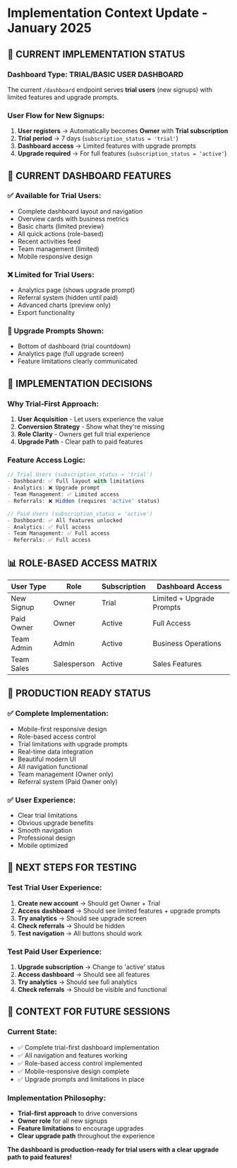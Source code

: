 # Implementation Context Update - January 2025

## 🎯 CURRENT IMPLEMENTATION STATUS

### **Dashboard Type: TRIAL/BASIC USER DASHBOARD**
The current `/dashboard` endpoint serves **trial users** (new signups) with limited features and upgrade prompts.

### **User Flow for New Signups:**
1. **User registers** → Automatically becomes **Owner** with **Trial subscription**
2. **Trial period** → 7 days (`subscription_status = 'trial'`)
3. **Dashboard access** → Limited features with upgrade prompts
4. **Upgrade required** → For full features (`subscription_status = 'active'`)

## 📱 CURRENT DASHBOARD FEATURES

### **✅ Available for Trial Users:**
- Complete dashboard layout and navigation
- Overview cards with business metrics
- Basic charts (limited preview)
- All quick actions (role-based)
- Recent activities feed
- Team management (limited)
- Mobile responsive design

### **❌ Limited for Trial Users:**
- Analytics page (shows upgrade prompt)
- Referral system (hidden until paid)
- Advanced charts (preview only)
- Export functionality

### **🔄 Upgrade Prompts Shown:**
- Bottom of dashboard (trial countdown)
- Analytics page (full upgrade screen)
- Feature limitations clearly communicated

## 🎯 IMPLEMENTATION DECISIONS

### **Why Trial-First Approach:**
1. **User Acquisition** - Let users experience the value
2. **Conversion Strategy** - Show what they're missing
3. **Role Clarity** - Owners get full trial experience
4. **Upgrade Path** - Clear path to paid features

### **Feature Access Logic:**
```javascript
// Trial Users (subscription_status = 'trial')
- Dashboard: ✅ Full layout with limitations
- Analytics: ❌ Upgrade prompt
- Team Management: ✅ Limited access
- Referrals: ❌ Hidden (requires 'active' status)

// Paid Users (subscription_status = 'active')  
- Dashboard: ✅ All features unlocked
- Analytics: ✅ Full access
- Team Management: ✅ Full access
- Referrals: ✅ Full access
```

## 📊 ROLE-BASED ACCESS MATRIX

| User Type | Role | Subscription | Dashboard Access |
|-----------|------|--------------|------------------|
| New Signup | Owner | Trial | Limited + Upgrade Prompts |
| Paid Owner | Owner | Active | Full Access |
| Team Admin | Admin | Active | Business Operations |
| Team Sales | Salesperson | Active | Sales Features |

## 🚀 PRODUCTION READY STATUS

### **✅ Complete Implementation:**
- Mobile-first responsive design
- Role-based access control
- Trial limitations with upgrade prompts
- Real-time data integration
- Beautiful modern UI
- All navigation functional
- Team management (Owner only)
- Referral system (Paid Owner only)

### **✅ User Experience:**
- Clear trial limitations
- Obvious upgrade benefits
- Smooth navigation
- Professional design
- Mobile optimized

## 🎯 NEXT STEPS FOR TESTING

### **Test Trial User Experience:**
1. **Create new account** → Should get Owner + Trial
2. **Access dashboard** → Should see limited features + upgrade prompts
3. **Try analytics** → Should see upgrade screen
4. **Check referrals** → Should be hidden
5. **Test navigation** → All buttons should work

### **Test Paid User Experience:**
1. **Upgrade subscription** → Change to 'active' status
2. **Access dashboard** → Should see all features
3. **Try analytics** → Should see full analytics
4. **Check referrals** → Should be visible and functional

## 📝 CONTEXT FOR FUTURE SESSIONS

### **Current State:**
- ✅ Complete trial-first dashboard implementation
- ✅ All navigation and features working
- ✅ Role-based access control implemented
- ✅ Mobile-responsive design complete
- ✅ Upgrade prompts and limitations in place

### **Implementation Philosophy:**
- **Trial-first approach** to drive conversions
- **Owner role** for all new signups
- **Feature limitations** to encourage upgrades
- **Clear upgrade path** throughout the experience

**The dashboard is production-ready for trial users with a clear upgrade path to paid features!**